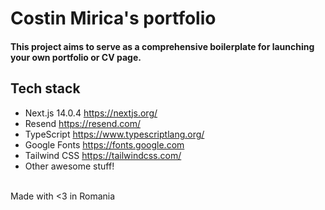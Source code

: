 # Costin Mirica's portfolio
#### This project aims to serve as a comprehensive boilerplate for launching your own portfolio or CV page.

## Tech stack
- Next.js 14.0.4 https://nextjs.org/
- Resend https://resend.com/
- TypeScript https://www.typescriptlang.org/
- Google Fonts https://fonts.google.com
- Tailwind CSS https://tailwindcss.com/
- Other awesome stuff!

<br />
Made with <3 in Romania 
